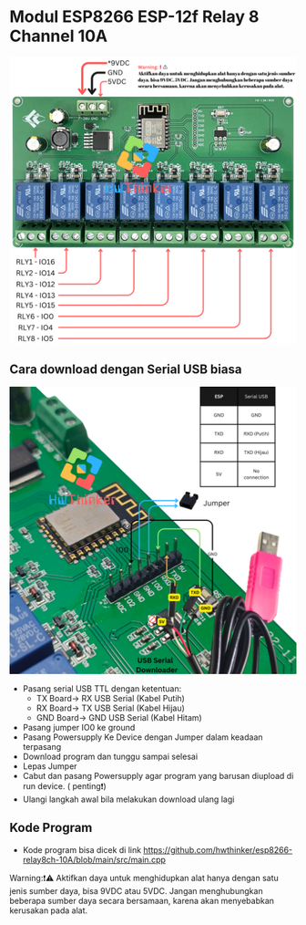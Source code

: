 # Modul ESP8266 ESP-12f Relay 8 Channel 10A 
![](https://github.com/hwthinker/esp8266-relay8ch-10A/blob/main/picture/1.png)

## Cara download dengan Serial USB biasa
![](https://github.com/hwthinker/esp8266-relay8ch-10A/blob/main/picture/2.png)
- Pasang serial USB TTL dengan ketentuan: 
   - TX Board-> RX USB Serial (Kabel Putih)
   - RX Board-> TX USB Serial (Kabel Hijau)
   - GND Board-> GND USB Serial (Kabel Hitam)
- Pasang jumper IO0 ke ground 
- Pasang Powersupply Ke Device dengan Jumper dalam keadaan terpasang
- Download program dan tunggu sampai selesai
- Lepas Jumper
- Cabut dan pasang Powersupply agar program yang barusan diupload di run device. ( penting❗)
- Ulangi langkah awal bila melakukan download ulang lagi

## Kode Program
- Kode program bisa dicek di link https://github.com/hwthinker/esp8266-relay8ch-10A/blob/main/src/main.cpp 

Warning:❗⚠️
Aktifkan daya untuk menghidupkan alat hanya dengan satu jenis sumber daya, bisa 9VDC atau 5VDC. Jangan menghubungkan beberapa sumber daya secara bersamaan, karena akan menyebabkan kerusakan pada alat.